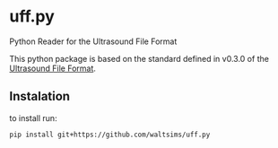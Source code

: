 # uff.py
Python Reader for the Ultrasound File Format

This python package is based on the standard defined in v0.3.0 of the [Ultrasound File Format](https://bitbucket.org/ultrasound_file_format/uff/wiki/Home).

## Instalation

to install run:

```pip install git+https://github.com/waltsims/uff.py```
